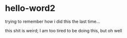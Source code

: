 # hello-word2
trying to remember how i did this the last time...


this shit is weird; I am too tired to be doing this, but oh well
